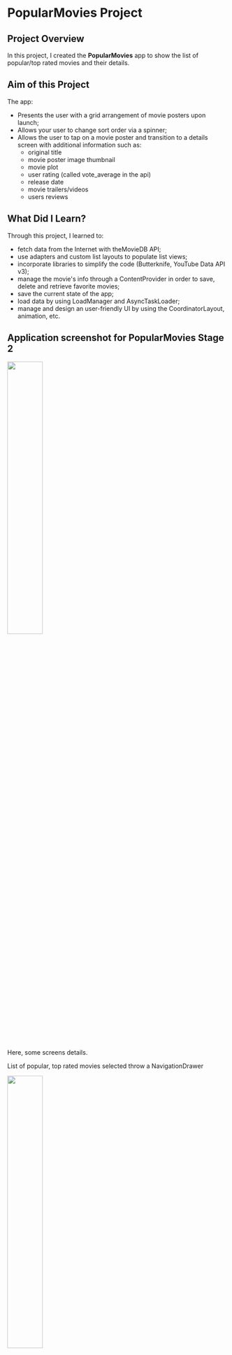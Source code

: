 # PopularMovies Project

## Project Overview
In this project, I created the **PopularMovies** app to
show the list of popular/top rated movies and their details.

## Aim of this Project
The  app:

- Presents the user with a grid arrangement of movie posters upon launch;
- Allows your user to change sort order via a spinner;
- Allows the user to tap on a movie poster and transition to a details screen with additional information such as:
	- original title
	- movie poster image thumbnail
	- movie plot
	- user rating (called vote_average in the api)
	- release date
	- movie trailers/videos
	- users reviews

## What Did I Learn?
Through this project, I learned to:
- fetch data from the Internet with theMovieDB API;
- use adapters and custom list layouts to populate list views;
- incorporate libraries to simplify the code (Butterknife, YouTube Data API v3);
- manage the movie's info through a ContentProvider in order to save, delete and retrieve favorite movies;
- save the current state of the app;
- load data by using LoadManager and AsyncTaskLoader;
- manage and design an user-friendly UI by using the CoordinatorLayout, animation, etc.

## Application screenshot for PopularMovies Stage 2

<img src="../PopularMovies-screenshots/img.gif" height="40%" width="40%"/>

Here, some screens details.

List of popular, top rated movies selected throw a NavigationDrawer

<img src="../PopularMovies-screenshots/img1.png" height="40%" width="40%"/>

List favorite movies

<img src="../PopularMovies-screenshots/img2.png" height="40%" width="40%"/>

Error if no internet connection (except for favorite movies because the movie info are saved)

<img src="../PopularMovies-screenshots/img3.png" height="40%" width="40%"/>

Error if no internet connection (except for favorite movies because the movie info are saved)

<img src="../PopularMovies-screenshots/img3bis.png" height="40%" width="40%"/>

Movie details whent the movie is not between the favorites and when it is

<img src="../PopularMovies-screenshots/img4.png" height="40%" width="40%"/>

<img src="../PopularMovies-screenshots/img5.png" height="40%" width="40%"/>

Movie's reviews and trailers

<img src="../PopularMovies-screenshots/img6.png" height="40%" width="40%"/>

Movie's review detail

<img src="../PopularMovies-screenshots/img7.png" height="40%" width="40%"/>

### Credits

<div>Icons made by <a href="https://www.flaticon.com/authors/smashicons" title="Smashicons">Smashicons</a> from <a href="https://www.flaticon.com/" title="Flaticon">www.flaticon.com</a> is licensed by <a href="http://creativecommons.org/licenses/by/3.0/" title="Creative Commons BY 3.0" target="_blank">CC 3.0 BY</a></div>
<div>Icons made by <a href="https://www.flaticon.com/authors/smashicons" title="Smashicons">Smashicons</a> from <a href="https://www.flaticon.com/" title="Flaticon">www.flaticon.com</a> is licensed by <a href="http://creativecommons.org/licenses/by/3.0/" title="Creative Commons BY 3.0" target="_blank">CC 3.0 BY</a></div>
<div>Icons made by <a href="https://www.flaticon.com/authors/good-ware" title="Good Ware">Good Ware</a> from <a href="https://www.flaticon.com/" title="Flaticon">www.flaticon.com</a> is licensed by <a href="http://creativecommons.org/licenses/by/3.0/" title="Creative Commons BY 3.0" target="_blank">CC 3.0 BY</a></div>